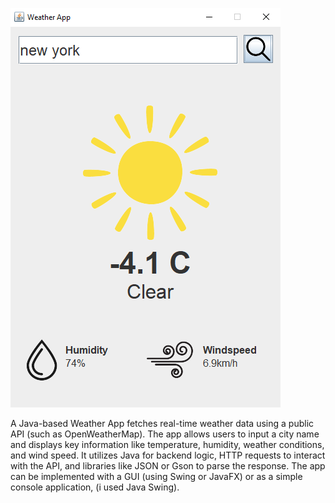 ![Demo App](/ssss.png)

A Java-based Weather App fetches real-time weather data using a public API (such as OpenWeatherMap). The app allows users to input a city name and displays key information like temperature, humidity, weather conditions, and wind speed. It utilizes Java for backend logic, HTTP requests to interact with the API, and libraries like JSON or Gson to parse the response. The app can be implemented with a GUI (using Swing or JavaFX) or as a simple console application, (i used Java Swing).

